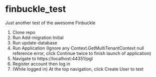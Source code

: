 # finbuckle_test
Just another test of the awesome Finbuckle

1. Clone repo
2. Run Add-migration Initial
3. Run update-database
4. Run Application (Ignore any Context.GetMultiTenantContext null reference error, click Continue twice to finish launch of application)
5. Navigate to https://localhost:44351/pgl
6. Register account then log in
7. (While logged in) At the top navigation, click Create User to test
